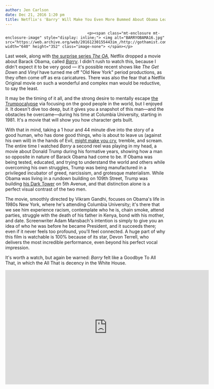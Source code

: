 ```yaml
---
author: Jen Carlson
date: Dec 21, 2016 1:20 pm
title: Netflix's 'Barry' Will Make You Even More Bummed About Obama Leaving White House
---
```


	
										<p><span class="mt-enclosure mt-enclosure-image" style="display: inline;"> <img alt="BARRYOBAMA16.jpg" src="https://web.archive.org/web/20161230155443im_/http://gothamist.com/attachments/arts_jen/BARRYOBAMA16.jpg" width="640" height="352" class="image-none"> </span></p>

<p>Last week, along with <a href="https://web.archive.org/web/20161230155443/http://gothamist.com/2016/12/18/netflix_the_oa_theories.php">the surprise series <em>The OA</em></a>, Netflix dropped a movie about Barack Obama, called <a href="https://web.archive.org/web/20161230155443/http://gothamist.com/2016/11/21/obama_netflix_trailer.php"><em>Barry</em></a>. I didn&apos;t rush to watch this, because I didn&apos;t expect it to be very good &#x2014; it&apos;s possible recent shows like <em>The Get Down</em> and <em>Vinyl</em> have turned me off &quot;Old New York&quot; period productions, as they often come off as era caricatures. There was also the fear that a Netflix Original movie on such a wonderful and complex man would be reductive, to say the least. </p>

<p>It may be the timing of it all, and the strong desire to mentally escape <a href="https://web.archive.org/web/20161230155443/http://gothamist.com/2016/12/19/you_must_make_a_friend_of_horror.php">the Trumpocalypse</a> via focusing on the good people in the world, but I enjoyed it. It doesn&apos;t dive too deep, but it gives you a snapshot of this man&#x2014;and the obstacles he overcame&#x2014;during his time at Columbia University, starting in 1981. It&apos;s a movie that will show you how character gets built.</p>

<p>With that in mind, taking a 1 hour and 44 minute dive into the story of a good human, who has done good things, who is about to leave us (against his own will) in the hands of Evil, <a href="https://web.archive.org/web/20161230155443/https://twitter.com/jenist/status/810647678707175428">might make you cry</a>, tremble, and scream. The entire time I watched <em>Barry</em> a second reel was playing in my head, a movie about Donald Trump during his formative years, showing how a man so opposite in nature of Barack Obama had come to be. If Obama was being tested, educated, and trying to understand the world and others while overcoming his own struggles, Trump was being manufactured in a privileged incubator of greed, narcissism, and grotesque materialism. While Obama was living in a rundown building on 109th Street, Trump was building <a href="https://web.archive.org/web/20161230155443/https://en.wikipedia.org/wiki/Trump_Tower">his Dark Tower</a> on 5th Avenue, and that distinction alone is a perfect visual contrast of the two men.</p>

<p>The movie, smoothly directed by Vikram Gandhi, focuses on Obama&apos;s life in 1980s New York, where he&apos;s attending Columbia University; it&apos;s there that we see him experience racism, contemplate who he is, chain smoke, attend parties, struggle with the death of his father in Kenya, bond with his mother, and date. Screenwriter Adam Mansbach&apos;s intention is simply to give you an idea of who he was before he became President, and it succeeds there; even if it never feels too profound, you&apos;ll feel connected. A huge part of why this film is watchable is 100% because of its star, Devon Terrell, who delivers the most incredible performance, even beyond his perfect vocal impression.</p>

<p>It&apos;s worth a watch, but again be warned: <em>Barry</em> felt like a Goodbye To All That, in which the All That is decency in the White House.</p>

<p><iframe width="640" height="360" src="https://web.archive.org/web/20161230155443if_/https://www.youtube.com/embed/i6qlPeS1kGY" frameborder="0" allowfullscreen></iframe></p>					
										
									
				